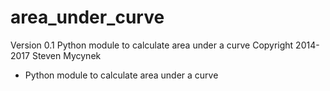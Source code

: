 # area_under_curve
Version 0.1
Python module to calculate area under a curve
Copyright 2014-2017 Steven Mycynek

* Python module to calculate area under a curve


